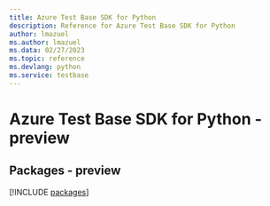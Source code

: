 ```yaml
---
title: Azure Test Base SDK for Python
description: Reference for Azure Test Base SDK for Python
author: lmazuel
ms.author: lmazuel
ms.data: 02/27/2023
ms.topic: reference
ms.devlang: python
ms.service: testbase
---
```

# Azure Test Base SDK for Python - preview
## Packages - preview
[!INCLUDE [packages](test-base-index.md)]